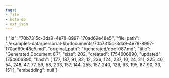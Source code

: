 ```yaml
---
tags:
- file
- kota-db
- ext_json
---
```

{
  "id": "70b7315c-3da9-4e78-8997-170ad69e48e5",
  "file_path": "./examples-data/personal-kb/documents/70b7315c-3da9-4e78-8997-170ad69e48e5.md",
  "original_path": "/generated/doc-087.md",
  "title": "Generated Document 87",
  "size": 202,
  "created": 1754606890,
  "updated": 1754606890,
  "hash": [
    177,
    187,
    91,
    82,
    12,
    236,
    124,
    237,
    10,
    24,
    211,
    225,
    46,
    54,
    248,
    47,
    77,
    59,
    58,
    233,
    157,
    144,
    255,
    157,
    240,
    126,
    63,
    195,
    87,
    90,
    33,
    151
  ],
  "embedding": null
}